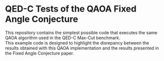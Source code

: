 # QED-C Tests of the QAOA Fixed Angle Conjecture

This repository contains the simplest possible code that executes the same QAOA algorithm used in the QED-C Max-Cut benchmark.  
This example code is designed to highlight the disrepancy between the results obtained with this QAOA implementation and the results presented in the Fixed Angle Conjecture paper.

